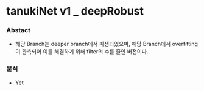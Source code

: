 # tanukiNet v1 _ deepRobust

### Abstact
- 해당 Branch는 deeper branch에서 파생되었으며, 해당 Branch에서 overfitting이 관측되어 이를 해결하기 위해 filter의 수를 줄인 버전이다.

### 분석
- Yet